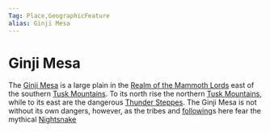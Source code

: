 ```yaml
---
Tag: Place,GeographicFeature
alias: Ginji Mesa
---
```

# Ginji Mesa
The [Ginji Mesa](https://pathfinderwiki.com/wiki/Ginji_Mesa) is a large plain in the [Realm of the Mammoth Lords](questforthefrozenflame/docs/Backstory/Places/Realm-of-the-Mammoth-Lords.md) east of the southern [Tusk Mountains](questforthefrozenflame/docs/Backstory/Places/Geographical-Features/Tusk-Mountains.md). To its north rise the northern [Tusk Mountains](questforthefrozenflame/docs/Backstory/Places/Geographical-Features/Tusk-Mountains.md), while to its east are the dangerous [Thunder Steppes](questforthefrozenflame/docs/Backstory/Places/Geographical-Features/Thunder-Steppes.md). The Ginji Mesa is not without its own dangers, however, as the tribes and [following](questforthefrozenflame/docs/Backstory/Notions/Following.md)s here fear the mythical [Nightsnake](questforthefrozenflame/docs/Backstory/NPCs/Monsters/Invidivuals/Nightsnake.md)